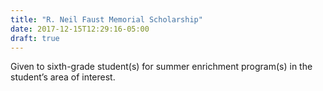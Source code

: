 ```yaml
---
title: "R. Neil Faust Memorial Scholarship"
date: 2017-12-15T12:29:16-05:00
draft: true
---
```


Given to sixth-grade student(s) for summer enrichment program(s) in the student’s area of interest.
